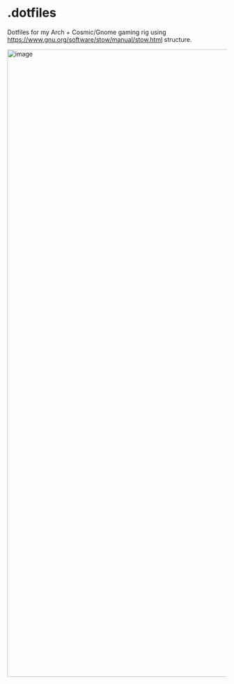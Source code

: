 # .dotfiles
Dotfiles for my Arch + Cosmic/Gnome gaming rig using https://www.gnu.org/software/stow/manual/stow.html structure. 

<img width="2560" height="1440" alt="image" src="https://github.com/user-attachments/assets/dc047f5b-87ea-4143-b601-55ed2509daf0" />

